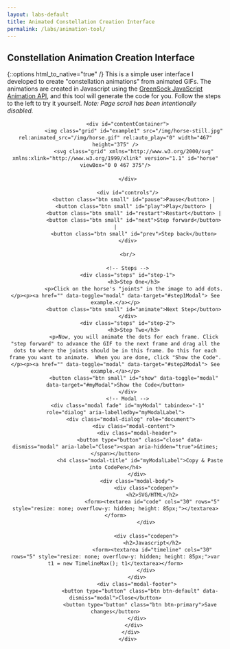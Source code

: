 ```yaml
---
layout: labs-default
title: Animated Constellation Creation Interface
permalink: /labs/animation-tool/
---
```

## Constellation Animation Creation Interface
{::options html_to_native="true" /}
This is a simple user interface I developed to create "constellation animations" from animated GIFs. The animations are created in Javascript using the [GreenSock JavaScript Animation API](http://greensock.com/), and this tool will generate the code for you. Follow the steps to the left to try it yourself. <em>Note: Page scroll has been intentionally disabled.</em>

<center>

			<div id="contentContainer">
				<img class="grid" id="example1" src="/img/horse-still.jpg" rel:animated_src="/img/horse.gif" rel:auto_play="0" width="467" height="375" />
				<svg class="grid" xmlns="http://www.w3.org/2000/svg" xmlns:xlink="http://www.w3.org/1999/xlink" version="1.1" id="horse" viewBox="0 0 467 375"/>

			</div>

			<div id="controls"/>
				<button class="btn small" id="pause">Pause</button> |
				<button class="btn small" id="play">Play</button> |
				<button class="btn small" id="restart">Restart</button> |
				<button class="btn small" id="next">Step forward</button> |
				<button class="btn small" id="prev">Step back</button>
			</div>

			<br/>

			<!-- Steps -->
			<div class="steps" id="step-1">
				<h3>Step One</h3>
				<p>Click on the horse's "joints" in the image to add dots.</p><p><a href="" data-toggle="modal" data-target="#step1Modal"> See example.</a></p>
				<button class="btn small" id="animate">Next Step</button>
			</div>
			<div class="steps" id="step-2">
				<h3>Step Two</h3>
				<p>Now, you will animate the dots for each frame. Click "step forward" to advance the GIF to the next frame and drag all the dots to where the joints should be in this frame. Do this for each frame you want to animate.  When you are done, click "Show the Code".</p><p><a href="" data-toggle="modal" data-target="#step2Modal"> See example.</a></p>
				<button class="btn small" id="show" data-toggle="modal" data-target="#myModal">Show the Code</button>
			</div>
			<!-- Modal -->
			<div class="modal fade" id="myModal" tabindex="-1" role="dialog" aria-labelledby="myModalLabel">
			  <div class="modal-dialog" role="document">
			    <div class="modal-content">
			      <div class="modal-header">
			        <button type="button" class="close" data-dismiss="modal" aria-label="Close"><span aria-hidden="true">&times;</span></button>
			        <h4 class="modal-title" id="myModalLabel">Copy & Paste into CodePen</h4>
			      </div>
			      <div class="modal-body">
						<div class="codepen">
							<h2>SVG/HTML</h2>
							<form><textarea id="code" cols="30" rows="5" style="resize: none; overflow-y: hidden; height: 85px;"></textarea></form>
						</div>

						<div class="codepen">
							<h2>Javascript</h2>
							<form><textarea id="timeline" cols="30" rows="5" style="resize: none; overflow-y: hidden; height: 85px;">var t1 = new TimelineMax(); t1</textarea></form>
						</div>
			      </div>
			      <div class="modal-footer">
			        <button type="button" class="btn btn-default" data-dismiss="modal">Close</button>
			        <button type="button" class="btn btn-primary">Save changes</button>
			      </div>
			    </div>
			  </div>
			</div>

</center>

<script src="{{ "/js/supergif.js" | prepend: site.baseurl }}"></script>
<script src="{{ "/js/snap.svg-min.js" | prepend: site.baseurl }}"></script>
<script type="text/javascript">
  $(function() {
			var container = $( "#contentContainer" );
			var tl = $("#timeline");
			var box = $("#code");
			var offset = document.getElementById('contentContainer');
			var offsetX = offset.getBoundingClientRect().left;
			var offsetY = offset.getBoundingClientRect().top;
			var s = Snap("#horse");
			var i = 0;
			var c = [];

			var $body = $('body'),
    			scrollDisabled = false,
    			scrollTop;

			function disable() {
			  $( "#animate" ).css("background","lightgreen").text("Animating");
			}

			$( "#animate" ).click(function() {
				$( container ).off();
				$("#step-1").hide();
				$("#step-2").show();
			});

			scrollDisable();

			function scrollDisable() {
			    if (scrollDisabled) {
			        return;
			    }

			    scrollTop = $(window).scrollTop();

			    $body.addClass('scrolDisabled')
			        .css({
			        top: -1 * scrollTop
			    });

			    scrollDisabled = true;
			}

			$( "#show" ).click(function() {
				$( ".codepen" ).show();
				$( ".grid" ).hide();
			});

			$( container ).on( "click", function(event) {

				var xPosition = event.clientX - this.getBoundingClientRect().left;
				var yPosition = event.clientY - this.getBoundingClientRect().top;

				c[i] = s.circle(parseInt(xPosition),parseInt(yPosition),5);

				c[i].attr({
						id: "c"+i, class: "dots"
				});

				c[i].drag(move, start, stop );

				// WRITE OUT SVG FOR COPY PASTE //
				var txt = '<circle id="c' + i + '" class="dots" style="fill: #FADFAA;" cx="' + parseInt(xPosition) + '" cy="' + parseInt(yPosition) + '" r="2.2" />';
    		box.val(box.val() + txt);
				box.focus();

				i++;
			});

			var move = function(dx,dy) {

		    this.attr({
		      transform: this.data('origTransform') + (this.data('origTransform') ? "T" : "t") + [dx, dy]
		    });

			}

			var start = function() {
			  this.data('origTransform', this.transform().local );
			}

			var stop = function(event) {
				var xPosition = event.clientX - offsetX;
				var yPosition = event.clientY - offsetY;
				txt = '.to(' + event.target.id + ', 0.5, {attr:{cx:' + parseInt(xPosition) + ', cy:' + parseInt(yPosition) + '}}, "frame' + sup1.get_current_frame() + '")';
				v = 'var ' + event.target.id + ' = $("#' + event.target.id + '");'

				tl.val(v + tl.val() + txt);
				tl.focus();		        
			}

			//////////////////////
			// S U P E R G I F
			//////////////////////

			var sup1 = new SuperGif({ gif: document.getElementById('example1') } );
      sup1.load();

      $( "#pause" ).on( "click", function(e) {
        e.preventDefault();
        sup1.pause();
      });

      $( "#play" ).on( "click", function(e) {
        e.preventDefault();
        sup1.play();
      });

      $( "#restart" ).on( "click", function(e) {
        e.preventDefault();
        sup1.move_to(0);
      });

      $( "#next" ).on( "click", function(e) {
        e.preventDefault();
        sup1.move_relative(1);
      });

      $( "#prev" ).on( "click", function(e) {
        e.preventDefault();
        sup1.move_relative(-1);
      });


			$('#code').autogrow();
			$('#timeline').autogrow();

			function SVG(elementName) {
				return document.createElementNS('http://www.w3.org/2000/svg', elementName);
			}

    });

		(function($) {
		    $.fn.autogrow = function() {
		        return this.each(function() {
		            var textarea = this;
		            $.fn.autogrow.resize(textarea);
		            $(textarea).focus(function() {
		                textarea.interval = setInterval(function() {
		                    $.fn.autogrow.resize(textarea);
		                }, 500);
		            }).blur(function() {
		                clearInterval(textarea.interval);
		            });
		        });
		    };
		    $.fn.autogrow.resize = function(textarea) {
		        var lineHeight = parseInt($(textarea).css('line-height'), 10);
		        var lines = textarea.value.split('\n');
		        var columns = textarea.cols;
		        var lineCount = 0;
		        $.each(lines, function() {
		            lineCount += Math.ceil(this.length / columns) || 1;
		        });
		        var height = lineHeight * (lineCount + 1);
		        $(textarea).css('height', height);
		    };
		})(jQuery);



</script>
